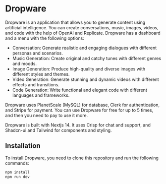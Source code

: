 # Dropware

Dropware is an application that allows you to generate content using artificial intelligence. You can create conversations, music, images, videos, and code with the help of OpenAI and Replicate. Dropware has a dashboard and a menu with the following options:

- Conversation: Generate realistic and engaging dialogues with different personas and scenarios.
- Music Generation: Create original and catchy tunes with different genres and moods.
- Image Generation: Produce high-quality and diverse images with different styles and themes.
- Video Generation: Generate stunning and dynamic videos with different effects and transitions.
- Code Generation: Write functional and elegant code with different languages and frameworks.

Dropware uses PlanetScale (MySQL) for database, Clerk for authentication, and Stripe for payment. You can use Dropware for free for up to 5 times, and then you need to pay to use it more.

Dropware is built with Nextjs 14. It uses Crisp for chat and support, and Shadcn-ui and Tailwind for components and styling.

## Installation

To install Dropware, you need to clone this repository and run the following commands:

```bash
npm install
npm run dev
